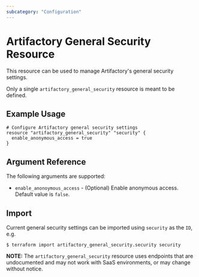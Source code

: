 ```yaml
---
subcategory: "Configuration"
---
```

# Artifactory General Security Resource

This resource can be used to manage Artifactory's general security settings.

Only a single `artifactory_general_security` resource is meant to be defined.

## Example Usage

```hcl
# Configure Artifactory general security settings
resource "artifactory_general_security" "security" {
  enable_anonymous_access = true
}
```

## Argument Reference

The following arguments are supported:

* `enable_anonoymous_access` - (Optional) Enable anonymous access.  Default value is `false`.

## Import

Current general security settings can be imported using `security` as the `ID`, e.g.

```
$ terraform import artifactory_general_security.security security
```

**NOTE:** The `artifactory_general_security` resource uses endpoints that are undocumented and may not work with SaaS
environments, or may change without notice.